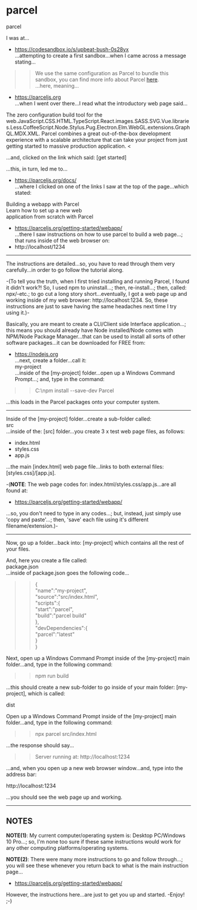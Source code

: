 # parcel
parcel

I was at...  
- https://codesandbox.io/s/upbeat-bush-0s28yx  
...attempting to create a first sandbox...when I came across a message stating...

>> We use the same configuration as Parcel to bundle this sandbox, you can find more
  info about Parcel 
  <a href="https://parceljs.org" target="_blank" rel="noopener noreferrer">here</a>.  
...here, meaning...    
- https://parceljs.org  
...when I went over there...I read what the introductory web page said...  

>
The zero configuration build tool for the web.JavaScript.CSS.HTML.TypeScript.React.images.SASS.SVG.Vue.libraries.Less.CoffeeScript.Node.Stylus.Pug.Electron.Elm.WebGL.extensions.GraphQL.MDX.XML.
Parcel combines a great out-of-the-box development experience with a scalable architecture that can take your project from just getting started to massive production application.
<  

...and, clicked on the link which said: [get started]  

...this, in turn, led me to...  
- https://parceljs.org/docs/  
...where I clicked on one of the links I saw at the top of the page...which stated:  

Building a webapp with Parcel  
Learn how to set up a new web   
application from scratch with Parcel  

- https://parceljs.org/getting-started/webapp/  
...there I saw instructions on how to use parcel to build a web page...;    
that runs inside of the web browser on:  
- http://localhost/1234  

-----

The instructions are detailed...so, you have to read through them very carefully...in order to go follow the tutorial along.  

-(To tell you the truth, when I first tried installing and running Parcel, I found it didn't work?! So, I used npm to uninstall...; then, re-install...; then, called: npx/-etc.; to go cut a long story short...eventually, I got a web page up and working inside of my web browser: http://localhost:1234. So, these instructions are just to save having the same headaches next time I try using it.)-  

Basically, you are meant to create a CLI/Client side Interface application...; this means you should already have Node installed/Node comes with NPM/Node Package Manager...that can be used to install all sorts of other software packages...it can be downloaded for FREE from:   
- https://nodejs.org  
...next, create a folder...call it:   
my-project    
...inside of the [my-project] folder...open up a Windows Command Prompt...; and, type in the command:     

>> C:\npm install --save-dev Parcel    

...this loads in the Parcel packages onto your computer system.     

-----

Inside of the [my-project] folder...create a sub-folder called:     
src   
...inside of the: [src] folder...you create 3 x test web page files, as follows:  

- index.html  
- styles.css
- app.js  

...the main [index.html] web page file...links to both external files: [styles.css]/[app.js].      

-(**NOTE**: The web page codes for: index.html/styles.css/app.js...are all found at:   

- https://parceljs.org/getting-started/webapp/    

...so, you don't need to type in any codes...; but, instead, just simply use 'copy and paste'...; then, 'save' each file using it's different filename/extension.)-       

-----

Now, go up a folder...back into: [my-project] which contains all the rest of your files.  

And, here you create a file called:    
package.json  
...inside of package.json goes the following code...  

>>{  
>> "name":"my-project",  
>> "source":"src/index.html",  
>> "scripts":{  
>>  "start":"parcel",  
>>  "build":"parcel build"  
>> },  
>> "devDependencies":{  
>>  "parcel":"latest"  
>> }  
>>}    

Next,  open up a Windows Command Prompt inside of the [my-project] main folder...and, type in the following command:

>> npm run build  

...this should create a new sub-folder to go inside of your main folder: [my-project], which is called:  

dist  

Open up a Windows Command Prompt inside of the [my-project] main folder...and, type in the following command:

>> npx parcel src/index.html  
 
...the response should say...   

>> Server running at: http://localhost:1234    

...and, when you open up a new web browser window...and, type into the address bar:  

http://localhost:1234    

...you should see the web page up and working.  

-----

## NOTES

**NOTE(1)**: My current computer/operating system is: Desktop PC/Windows 10 Pro...; so, I'm none too sure if these same instructions would work for any other computing platforms/operating systems.  

**NOTE(2)**: There were many more instructions to go and follow through...; you will see these whenever you return back to what is the main instruction page...    

- https://parceljs.org/getting-started/webapp/    

However, the instructions here...are just to get you up and started. -Enjoy! ;-)










